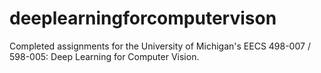 # deeplearningforcomputervison
Completed assignments for the University of Michigan's EECS 498-007 / 598-005: Deep Learning for Computer Vision. 
